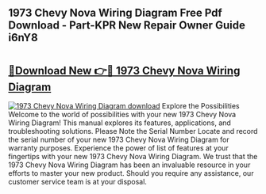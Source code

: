## 1973 Chevy Nova Wiring Diagram Free Pdf Download - Part-KPR New Repair Owner Guide i6nY8

# <h2><a href="http://dfqu0bd.blite.top/?on=1973+Chevy+Nova+Wiring+Diagram">🔗Download New 👉🔴 1973 Chevy Nova Wiring Diagram</a></h2>

[![1973 Chevy Nova Wiring Diagram download](https://i.imgur.com/lujVjoI.png)](http://dfqu0bd.blite.top/?on=1973+Chevy+Nova+Wiring+Diagram)
Explore the Possibilities Welcome to the world of possibilities with your new 1973 Chevy Nova Wiring Diagram! This manual explores its features, applications, and troubleshooting solutions. Please Note the Serial Number Locate and record the serial number of your new 1973 Chevy Nova Wiring Diagram for warranty purposes. Experience the power of list of features at your fingertips with your new 1973 Chevy Nova Wiring Diagram. We trust that the 1973 Chevy Nova Wiring Diagram has been an invaluable resource in your efforts to master your new product. Should you require any assistance, our customer service team is at your disposal.
